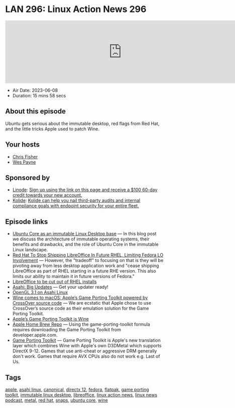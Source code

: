 # LAN 296: Linux Action News 296

<iframe src="https://player.fireside.fm/v2/DAcK9LdX+jVaEGkAd?theme=dark" width="740" height="200" frameborder="0" scrolling="no"></iframe>

* Air Date: 2023-06-08
* Duration: 15 mins 58 secs

## About this episode

Ubuntu gets serious about the immutable desktop, red flags from Red Hat, and the little tricks Apple used to patch Wine.

## Your hosts
* [Chris Fisher](https://linuxactionnews.com/hosts/chris)
* [Wes Payne](https://linuxactionnews.com/hosts/wes)

## Sponsored by

  * [Linode](http://linode.com/lan): [Sign up using the link on this page and receive a $100 60-day credit towards your new account. ](http://linode.com/lan)
  * [Kolide](https://l.kolide.co/3klbWzr): [Kolide can help you nail third-party audits and internal compliance goals with endpoint security for your entire fleet. ](https://l.kolide.co/3klbWzr)



## Episode links

  * [Ubuntu Core as an immutable Linux Desktop base](https://ubuntu.com/blog/ubuntu-core-an-immutable-linux-desktop "Ubuntu Core as an immutable Linux Desktop base") — In this blog post we discuss the architecture of immutable operating systems, their benefits and drawbacks, and the role of Ubuntu Core in the immutable Linux landscape. 
  * [Red Hat To Stop Shipping LibreOffice In Future RHEL, Limiting Fedora LO Involvement](https://www.phoronix.com/news/Red-Hat-Less-LibreOffice "Red Hat To Stop Shipping LibreOffice In Future RHEL, Limiting Fedora LO Involvement") — However, the "tradeoff" to focusing on that is they will be pivoting away from less desktop application work and "cease shipping LibreOffice as part of RHEL starting in a future RHE version. This also limits our ability to maintain it in future versions of Fedora." 
  * [LibreOffice to be cut out of RHEL installs](https://www.theregister.com/2023/06/07/red_hat_drops_libreoffice/ "LibreOffice to be cut out of RHEL installs")
  * [Asahi: Big Updates](https://social.treehouse.systems/@AsahiLinux/110497512340479064 "Asahi: Big Updates") — Get your updater ready!
  * [OpenGL 3.1 on Asahi Linux](https://asahilinux.org/2023/06/opengl-3-1-on-asahi-linux/ "OpenGL 3.1 on Asahi Linux")
  * [Wine comes to macOS: Apple’s Game Porting Toolkit powered by CrossOver source code](https://www.codeweavers.com/blog/mjohnson/2023/6/6/wine-comes-to-macos-apple-s-game-porting-toolkit-powered-by-crossover-source-code "Wine comes to macOS: Apple’s Game Porting Toolkit powered by CrossOver source code") — We are ecstatic that Apple chose to use CrossOver’s source code as their emulation solution for the Game Porting Toolkit. 
  * [Apple’s Game Porting Toolkit is Wine](https://www.osnews.com/story/136223/apples-game-porting-toolkit-is-wine/ "Apple’s Game Porting Toolkit is Wine")
  * [Apple Home Brew Repo](https://github.com/apple/homebrew-apple "Apple Home Brew Repo") — Using the game-porting-toolkit formula requires downloading the Game Porting Toolkit from developer.apple.com.
  * [Game Porting Toolkit](https://www.applegamingwiki.com/wiki/Game_Porting_Toolkit "Game Porting Toolkit") — Game Porting Toolkit is Apple's new translation layer which combines Wine with Apple's own D3DMetal which supports DirectX 9-12. Games that use anti-cheat or aggressive DRM generally don't work. Games that require AVX CPUs also do not work e.g. Last of Us. 



## Tags

[apple](https://linuxactionnews.com/tags/apple), [asahi linux](https://linuxactionnews.com/tags/asahi%20linux), [canonical](https://linuxactionnews.com/tags/canonical), [directx 12](https://linuxactionnews.com/tags/directx%2012), [fedora](https://linuxactionnews.com/tags/fedora), [flatpak](https://linuxactionnews.com/tags/flatpak), [game porting toolkit](https://linuxactionnews.com/tags/game%20porting%20toolkit), [immutable linux desktop](https://linuxactionnews.com/tags/immutable%20linux%20desktop), [libreoffice](https://linuxactionnews.com/tags/libreoffice), [linux action news](https://linuxactionnews.com/tags/linux%20action%20news), [linux news podcast](https://linuxactionnews.com/tags/linux%20news%20podcast), [metal](https://linuxactionnews.com/tags/metal), [red hat](https://linuxactionnews.com/tags/red%20hat), [snaps](https://linuxactionnews.com/tags/snaps), [ubuntu core](https://linuxactionnews.com/tags/ubuntu%20core), [wine](https://linuxactionnews.com/tags/wine)